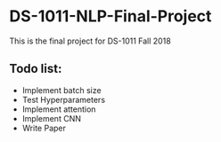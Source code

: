 # DS-1011-NLP-Final-Project
This is the final project for DS-1011 Fall 2018

## Todo list:
- Implement batch size
- Test Hyperparameters
- Implement attention
- Implement CNN
- Write Paper